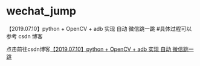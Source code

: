 # wechat_jump
【2019.07.10】python + OpenCV + adb 实现 自动 微信跳一跳
#具体过程可以参考 csdn 博客

点击前往csdn博客[【2019.07.10】python + OpenCV + adb 实现 自动 微信跳一跳](https://blog.csdn.net/qq_38534107/article/details/95353847)

